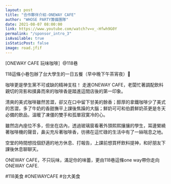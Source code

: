 ```yaml
---
layout: post
title: "合作夥伴介紹-ONEWAY CAFE"
author: "WHOSE PARTY籌備團隊"
date: 2021-08-07 08:00:00
link: https://www.youtube.com/watch?v=v_-Hfwh9G0Y
permalink: "/sponsor_intro_3"
isAvailable: true
isStaticPost: false
image: road.jfif
---
```


[ONEWAY CAFE 玩味咖啡］@118巷

118這條小巷包辦了台大學生的一日五餐（早中晚下午茶宵夜）🤤

咖啡更是學生黨不可或缺的精神支柱！
走進ONEWAY CAFE，老闆忙著調配飲料親切的背影和撲鼻而來的咖啡香是踏進這間店後的第一印象。

清爽的美式咖啡雖然苦澀，卻又在口中留下甘美的餘香；醇厚的拿鐵咖啡少了美式的苦澀，多了牛奶的香甜撫平上課後焦躁的大腦；鮮奶可可和伯爵鮮奶茶更是冬天必備的飲品，溫暖了凍僵的雙手和孤單寂寞冷的心。

雖然店內座位不多，但坐在店內，透過玻璃窗看著外頭熙熙攘攘的學生，耳邊縈繞著咖啡機的聲音，鼻尖充斥著咖啡香，彷彿在這忙碌的生活中有了一絲喘息之地。

空堂的時間想找個舒適的地方休息、打報告，上課前想買杯飲料提神，和好朋友下課後休息聊聊天。

ONEWAY CAFE，不只玩味，滿足你的味蕾，更由118巷這條one way帶你走向ONEWAY CAFE.

#118美食 #ONEWAYCAFE #台大美食

